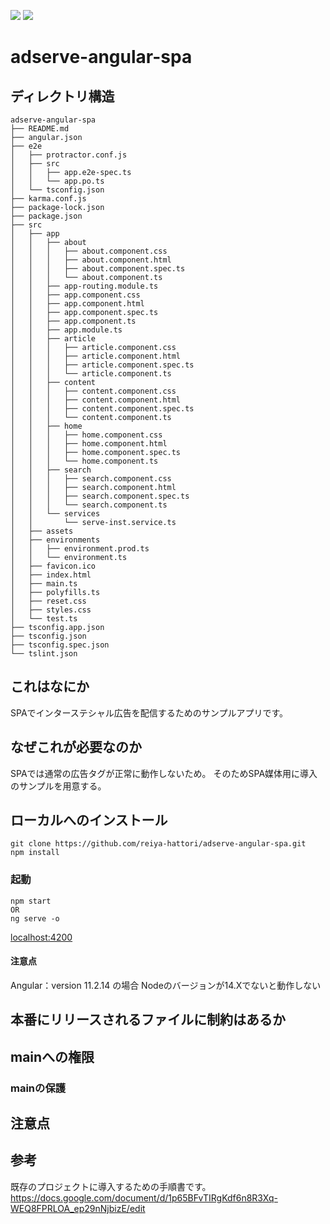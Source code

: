 ![](https://img.shields.io/badge/11.2.14-Angular-DD0031.svg?logo=angular&style=plastic)
![](https://img.shields.io/badge/~14.21.3-Node.js-339933.svg?logo=node.js&style=plastic)
# adserve-angular-spa

## ディレクトリ構造
```
adserve-angular-spa
├── README.md
├── angular.json
├── e2e
│   ├── protractor.conf.js
│   ├── src
│   │   ├── app.e2e-spec.ts
│   │   └── app.po.ts
│   └── tsconfig.json
├── karma.conf.js
├── package-lock.json
├── package.json
├── src
│   ├── app
│   │   ├── about
│   │   │   ├── about.component.css
│   │   │   ├── about.component.html
│   │   │   ├── about.component.spec.ts
│   │   │   └── about.component.ts
│   │   ├── app-routing.module.ts
│   │   ├── app.component.css
│   │   ├── app.component.html
│   │   ├── app.component.spec.ts
│   │   ├── app.component.ts
│   │   ├── app.module.ts
│   │   ├── article
│   │   │   ├── article.component.css
│   │   │   ├── article.component.html
│   │   │   ├── article.component.spec.ts
│   │   │   └── article.component.ts
│   │   ├── content
│   │   │   ├── content.component.css
│   │   │   ├── content.component.html
│   │   │   ├── content.component.spec.ts
│   │   │   └── content.component.ts
│   │   ├── home
│   │   │   ├── home.component.css
│   │   │   ├── home.component.html
│   │   │   ├── home.component.spec.ts
│   │   │   └── home.component.ts
│   │   ├── search
│   │   │   ├── search.component.css
│   │   │   ├── search.component.html
│   │   │   ├── search.component.spec.ts
│   │   │   └── search.component.ts
│   │   └── services
│   │       └── serve-inst.service.ts
│   ├── assets
│   ├── environments
│   │   ├── environment.prod.ts
│   │   └── environment.ts
│   ├── favicon.ico
│   ├── index.html
│   ├── main.ts
│   ├── polyfills.ts
│   ├── reset.css
│   ├── styles.css
│   └── test.ts
├── tsconfig.app.json
├── tsconfig.json
├── tsconfig.spec.json
└── tslint.json
```

## これはなにか
SPAでインターステシャル広告を配信するためのサンプルアプリです。

## なぜこれが必要なのか
SPAでは通常の広告タグが正常に動作しないため。
そのためSPA媒体用に導入のサンプルを用意する。

## ローカルへのインストール
```
git clone https://github.com/reiya-hattori/adserve-angular-spa.git
npm install
```

### 起動
```
npm start
OR
ng serve -o
```

[localhost:4200](http://localhost:4200/)

#### 注意点
Angular：version 11.2.14 の場合 Nodeのバージョンが14.Xでないと動作しない

## 本番にリリースされるファイルに制約はあるか

## mainへの権限

### mainの保護

## 注意点

## 参考
既存のプロジェクトに導入するための手順書です。
https://docs.google.com/document/d/1p65BFvTIRgKdf6n8R3Xq-WEQ8FPRLOA_ep29nNjbizE/edit
